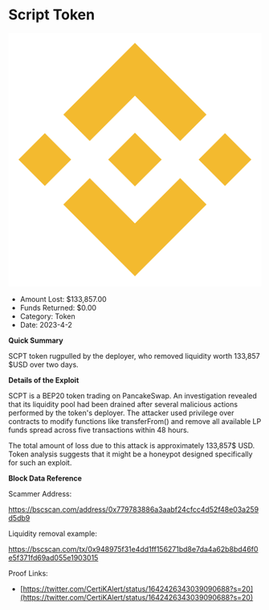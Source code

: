 # Script Token
![Script Token](/rektimages/Script-Token.png)
- Amount Lost: $133,857.00
- Funds Returned: $0.00
- Category: Token
- Date: 2023-4-2

**Quick Summary**

SCPT token rugpulled by the deployer, who removed liquidity worth 133,857 $USD over two days. 

  


 **Details of the Exploit**

SCPT is a BEP20 token trading on PancakeSwap. An investigation revealed that its liquidity pool had been drained after several malicious actions performed by the token's deployer. The attacker used privilege over contracts to modify functions like transferFrom() and remove all available LP funds spread across five transactions within 48 hours.

The total amount of loss due to this attack is approximately 133,857$ USD. Token analysis suggests that it might be a honeypot designed specifically for such an exploit.

  


 **Block Data Reference**

Scammer Address:

https://bscscan.com/address/0x779783886a3aabf24cfcc4d52f48e03a259d5db9

  


Liquidity removal example:

https://bscscan.com/tx/0x948975f31e4dd1ff156271bd8e7da4a62b8bd46f0e5f371fd69ad055e1903015


Proof Links:
- [https://twitter.com/CertiKAlert/status/1642426343039090688?s=20](https://twitter.com/CertiKAlert/status/1642426343039090688?s=20)


